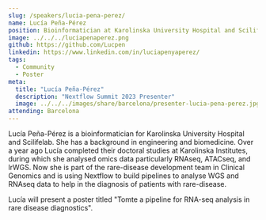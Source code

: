 ```yaml
---
slug: /speakers/lucia-pena-perez/
name: Lucía Peña-Pérez
position: Bioinformatician at Karolinska University Hospital and Scilifelab
image: ../../../luciapenaperez.png
github: https://github.com/Lucpen
linkedin: https://www.linkedin.com/in/luciapenyaperez/
tags:
  - Community
  - Poster
meta:
  title: "Lucía Peña-Pérez"
  description: "Nextflow Summit 2023 Presenter"
  image: ../../../images/share/barcelona/presenter-lucia-pena-perez.jpg
attending: Barcelona
---
```


Lucía Peña-Pérez is a bioinformatician for Karolinska University Hospital and Scilifelab. She has a background in engineering and biomedicine. Over a year ago Lucía completed their doctoral studies at Karolinska Institutes, during which she analysed omics data particularly RNAseq, ATACseq, and lrWGS. Now she is part of the rare-disease development team in Clinical Genomics and is using Nextflow to build pipelines to analyse WGS and RNAseq data to help in the diagnosis of patients with rare-disease.

Lucía will present a poster titled "Tomte a pipeline for RNA-seq analysis in rare disease diagnostics".
